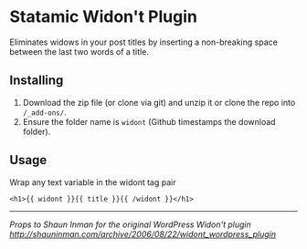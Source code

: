Statamic Widon't Plugin
================================

Eliminates widows in your post titles by inserting a non-breaking space between the last two words of a title.

## Installing
1. Download the zip file (or clone via git) and unzip it or clone the repo into `/_add-ons/`.
2. Ensure the folder name is `widont` (Github timestamps the download folder).


## Usage

Wrap any text variable in the widont tag pair
    
    <h1>{{ widont }}{{ title }}{{ /widont }}</h1>

   

---

*Props to Shaun Inman for the original WordPress Widon't plugin*  
*http://shauninman.com/archive/2006/08/22/widont_wordpress_plugin*